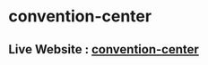 # convention-center
## Live Website : [convention-center](https://responsive-bootstrap-assignment-3.netlify.app)
